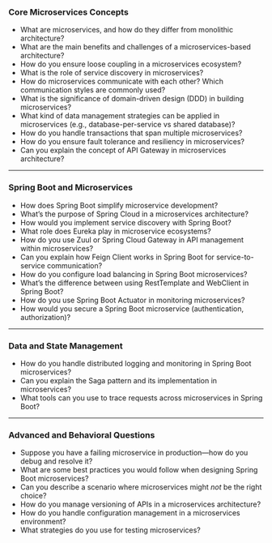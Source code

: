 ### Core Microservices Concepts
- What are microservices, and how do they differ from monolithic architecture?
- What are the main benefits and challenges of a microservices-based architecture?
- How do you ensure loose coupling in a microservices ecosystem?
- What is the role of service discovery in microservices?
- How do microservices communicate with each other? Which communication styles are commonly used?
- What is the significance of domain-driven design (DDD) in building microservices?
- What kind of data management strategies can be applied in microservices (e.g., database-per-service vs shared database)?
- How do you handle transactions that span multiple microservices?
- How do you ensure fault tolerance and resiliency in microservices?
- Can you explain the concept of API Gateway in microservices architecture?

***

### Spring Boot and Microservices
- How does Spring Boot simplify microservice development?
- What’s the purpose of Spring Cloud in a microservices architecture?
- How would you implement service discovery with Spring Boot?
- What role does Eureka play in microservice ecosystems?
- How do you use Zuul or Spring Cloud Gateway in API management within microservices?
- Can you explain how Feign Client works in Spring Boot for service-to-service communication?
- How do you configure load balancing in Spring Boot microservices?
- What’s the difference between using RestTemplate and WebClient in Spring Boot?
- How do you use Spring Boot Actuator in monitoring microservices?
- How would you secure a Spring Boot microservice (authentication, authorization)?

***

### Data and State Management
- How do you handle distributed logging and monitoring in Spring Boot microservices?
- Can you explain the Saga pattern and its implementation in microservices?
- What tools can you use to trace requests across microservices in Spring Boot?

***

### Advanced and Behavioral Questions
- Suppose you have a failing microservice in production—how do you debug and resolve it?
- What are some best practices you would follow when designing Spring Boot microservices?
- Can you describe a scenario where microservices might *not* be the right choice?
- How do you manage versioning of APIs in a microservices architecture?
- How do you handle configuration management in a microservices environment?
- What strategies do you use for testing microservices?
